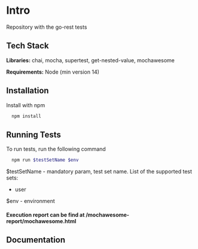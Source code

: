
# Intro
Repository with the go-rest tests

## Tech Stack

**Libraries:** chai, mocha, supertest, get-nested-value, mochawesome

**Requirements:** Node (min version 14)


## Installation

Install with npm

```bash
  npm install
```
    
## Running Tests

To run tests, run the following command

```bash
  npm run $testSetName $env
```
$testSetName - mandatory param, test set name. List of the supported test sets:
 - user

$env - environment 

#### Execution report can be find at /mochawesome-report/mochawesome.html



## Documentation
